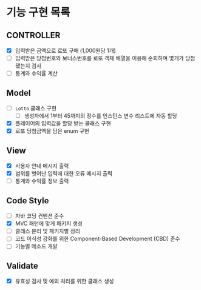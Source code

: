 # 기능 구현 목록

## CONTROLLER
- [x] 입력받은 금액으로 로또 구매 (1,000원당 1개)
- [ ] 입력받은 당첨번호와 보너스번호를 로또 객체 배열을 이용해 순회하며 몇개가 당첨됐는지 검사
- [ ] 통계와 수익률 계산

## Model
- [ ] `Lotto` 클래스 구현
  - [ ] 생성자에서 1부터 45까지의 정수를 인스턴스 변수 리스트에 자동 할당
- [x] 플레이어의 입력값을 할당 받는 클래스 구현
- [x] 로또 당첨금액을 담은 enum 구현

## View
- [x] 사용자 안내 메시지 출력
- [x] 범위를 벗어난 입력에 대한 오류 메시지 출력
- [ ] 통계와 수익률 정보 출력

## Code Style
- [ ] 자바 코딩 컨벤션 준수
- [x] MVC 패턴에 맞게 패키지 생성
- [ ] 클래스 분리 및 패키지별 정리
- [ ] 코드 이식성 강화를 위한 Component-Based Development (CBD) 준수
- [ ] 기능별 메소드 개발

## Validate
- [x] 유효성 검사 및 예외 처리를 위한 클래스 생성